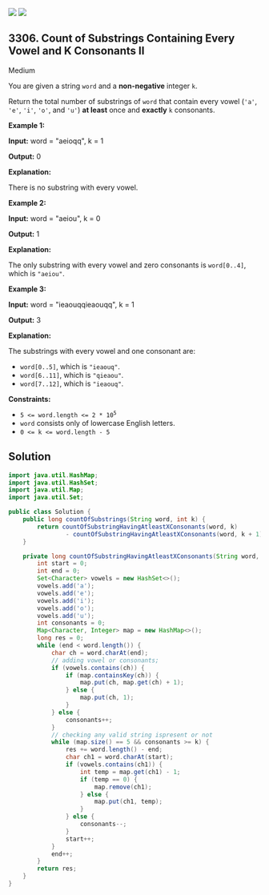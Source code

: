 [![](https://img.shields.io/github/stars/javadev/LeetCode-in-Java?label=Stars&style=flat-square)](https://github.com/javadev/LeetCode-in-Java)
[![](https://img.shields.io/github/forks/javadev/LeetCode-in-Java?label=Fork%20me%20on%20GitHub%20&style=flat-square)](https://github.com/javadev/LeetCode-in-Java/fork)

## 3306\. Count of Substrings Containing Every Vowel and K Consonants II

Medium

You are given a string `word` and a **non-negative** integer `k`.

Return the total number of substrings of `word` that contain every vowel (`'a'`, `'e'`, `'i'`, `'o'`, and `'u'`) **at least** once and **exactly** `k` consonants.

**Example 1:**

**Input:** word = "aeioqq", k = 1

**Output:** 0

**Explanation:**

There is no substring with every vowel.

**Example 2:**

**Input:** word = "aeiou", k = 0

**Output:** 1

**Explanation:**

The only substring with every vowel and zero consonants is `word[0..4]`, which is `"aeiou"`.

**Example 3:**

**Input:** word = "ieaouqqieaouqq", k = 1

**Output:** 3

**Explanation:**

The substrings with every vowel and one consonant are:

*   `word[0..5]`, which is `"ieaouq"`.
*   `word[6..11]`, which is `"qieaou"`.
*   `word[7..12]`, which is `"ieaouq"`.

**Constraints:**

*   <code>5 <= word.length <= 2 * 10<sup>5</sup></code>
*   `word` consists only of lowercase English letters.
*   `0 <= k <= word.length - 5`

## Solution

```java
import java.util.HashMap;
import java.util.HashSet;
import java.util.Map;
import java.util.Set;

public class Solution {
    public long countOfSubstrings(String word, int k) {
        return countOfSubstringHavingAtleastXConsonants(word, k)
                - countOfSubstringHavingAtleastXConsonants(word, k + 1);
    }

    private long countOfSubstringHavingAtleastXConsonants(String word, int k) {
        int start = 0;
        int end = 0;
        Set<Character> vowels = new HashSet<>();
        vowels.add('a');
        vowels.add('e');
        vowels.add('i');
        vowels.add('o');
        vowels.add('u');
        int consonants = 0;
        Map<Character, Integer> map = new HashMap<>();
        long res = 0;
        while (end < word.length()) {
            char ch = word.charAt(end);
            // adding vowel or consonants;
            if (vowels.contains(ch)) {
                if (map.containsKey(ch)) {
                    map.put(ch, map.get(ch) + 1);
                } else {
                    map.put(ch, 1);
                }
            } else {
                consonants++;
            }
            // checking any valid string ispresent or not
            while (map.size() == 5 && consonants >= k) {
                res += word.length() - end;
                char ch1 = word.charAt(start);
                if (vowels.contains(ch1)) {
                    int temp = map.get(ch1) - 1;
                    if (temp == 0) {
                        map.remove(ch1);
                    } else {
                        map.put(ch1, temp);
                    }
                } else {
                    consonants--;
                }
                start++;
            }
            end++;
        }
        return res;
    }
}
```